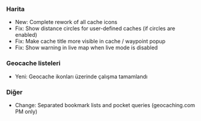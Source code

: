 ### Harita
- New: Complete rework of all cache icons
- Fix: Show distance circles for user-defined caches (if circles are enabled)
- Fix: Make cache title more visible in cache / waypoint popup
- Fix: Show warning in live map when live mode is disabled

### Geocache listeleri
- Yeni: Geocache ikonları üzerinde çalışma tamamlandı

### Diğer
- Change: Separated bookmark lists and pocket queries (geocaching.com PM only)
